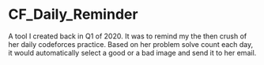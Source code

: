 # CF_Daily_Reminder

A tool I created back in Q1 of 2020. It was to remind my the then crush of her daily codeforces practice. Based on her problem solve count each day, it would automatically select 
a good or a bad image and send it to her email. 
